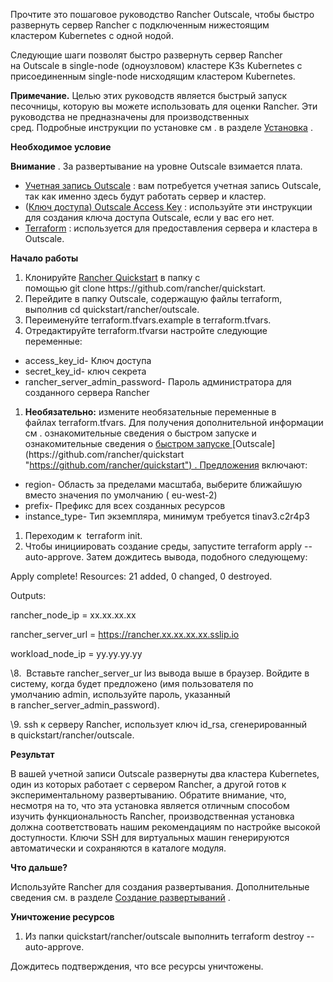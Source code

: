 ﻿


Прочтите это пошаговое руководство Rancher Outscale, чтобы быстро развернуть сервер Rancher с подключенным нижестоящим кластером Kubernetes с одной нодой.

Следующие шаги позволят быстро развернуть сервер Rancher на Outscale в single-node (одноузловом) кластере K3s Kubernetes с присоединенным single-node нисходящим кластером Kubernetes.

**Примечание.** Целью этих руководств является быстрый запуск песочницы, которую вы можете использовать для оценки Rancher. Эти руководства не предназначены для производственных сред. Подробные инструкции по установке см . в разделе [Установка](https://github.com/rancher/docs/blob/master/content/rancher/v2.6/en/quick-start-guide/deployment/outscale-qs/%7B%7B%3Cbaseurl%3E%7D%7D/rancher/v2.6/en/installation "https://github.com/rancher/docs/blob/master/content/rancher/v2.6/en/quick-start-guide/deployment/outscale-qs/%7B%7B%3Cbaseurl%3E%7D%7D/rancher/v2.6/en/installation") .

**Необходимое условие**

**Внимание** . За развертывание на уровне Outscale взимается плата.

- [Учетная запись Outscale](https://en.outscale.com/ "https://en.outscale.com/") : вам потребуется учетная запись Outscale, так как именно здесь будут работать сервер и кластер.
- ([Ключ доступа) Outscale Access Key](https://docs.outscale.com/en/userguide/About-Access-Keys.html "https://docs.outscale.com/en/userguide/About-Access-Keys.html") : используйте эти инструкции для создания ключа доступа Outscale, если у вас его нет.
- [Terraform](https://www.terraform.io/downloads.html "https://www.terraform.io/downloads.html") : используется для предоставления сервера и кластера в Outscale.

**Начало работы**

1. Клонируйте [Rancher Quickstart](https://github.com/rancher/quickstart "https://github.com/rancher/quickstart") в папку с помощью git clone https://github.com/rancher/quickstart.
1. Перейдите в папку Outscale, содержащую файлы terraform, выполнив cd quickstart/rancher/outscale.
1. Переименуйте terraform.tfvars.example в terraform.tfvars.
1. Отредактируйте terraform.tfvarsи настройте следующие переменные:
- access\_key\_id- Ключ доступа 
- secret\_key\_id- ключ секрета
- rancher\_server\_admin\_password- Пароль администратора для созданного сервера Rancher
1. **Необязательно:** измените необязательные переменные в файлах terraform.tfvars. Для получения дополнительной информации см . ознакомительные сведения о быстром запуске и ознакомительные сведения о [быстром запуске ](https://github.com/rancher/quickstart/tree/master/rancher/outscale "https://github.com/rancher/quickstart/tree/master/rancher/outscale")[Outscale](https://github.com/rancher/quickstart "https://github.com/rancher/quickstart") . Предложения включают:
- region- Область за пределами масштаба, выберите ближайшую вместо значения по умолчанию ( eu-west-2)
- prefix- Префикс для всех созданных ресурсов
- instance\_type- Тип экземпляра, минимум требуется tinav3.c2r4p3
1. Переходим к  terraform init.
1. Чтобы инициировать создание среды, запустите terraform apply --auto-approve. Затем дождитесь вывода, подобного следующему:



Apply complete! Resources: 21 added, 0 changed, 0 destroyed.



Outputs:



rancher\_node\_ip = xx.xx.xx.xx

rancher\_server\_url = https://rancher.xx.xx.xx.xx.sslip.io

workload\_node\_ip = yy.yy.yy.yy



\8.  Вставьте rancher\_server\_ur lиз вывода выше в браузер. Войдите в систему, когда будет предложено (имя пользователя по умолчанию admin, используйте пароль, указанный в rancher\_server\_admin\_password).

\9. ssh к серверу Rancher, использует ключ id\_rsa, сгенерированный в quickstart/rancher/outscale.

**Результат**

В вашей учетной записи Outscale развернуты два кластера Kubernetes, один из которых работает с сервером Rancher, а другой готов к экспериментальному развертыванию. Обратите внимание, что, несмотря на то, что эта установка является отличным способом изучить функциональность Rancher, производственная установка должна соответствовать нашим рекомендациям по настройке высокой доступности. Ключи SSH для виртуальных машин генерируются автоматически и сохраняются в каталоге модуля.

**Что дальше?**

Используйте Rancher для создания развертывания. Дополнительные сведения см. в разделе [Создание развертываний](https://github.com/rancher/docs/blob/master/content/rancher/v2.6/en/quick-start-guide/deployment/outscale-qs/%7B%7B%3Cbaseurl%3E%7D%7D/rancher/v2.6/en/quick-start-guide/workload "https://github.com/rancher/docs/blob/master/content/rancher/v2.6/en/quick-start-guide/deployment/outscale-qs/%7B%7B%3Cbaseurl%3E%7D%7D/rancher/v2.6/en/quick-start-guide/workload") .

**Уничтожение ресурсов**

1. Из папки quickstart/rancher/outscale выполнить terraform destroy --auto-approve.

Дождитесь подтверждения, что все ресурсы уничтожены.
